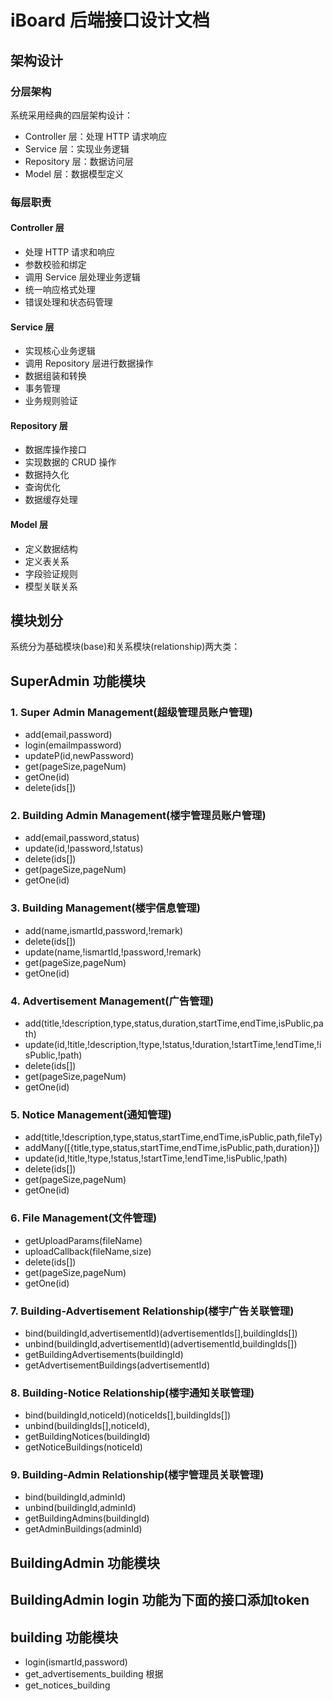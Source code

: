 # iBoard 后端接口设计文档
## 架构设计
### 分层架构
系统采用经典的四层架构设计：
- Controller 层：处理 HTTP 请求响应
- Service 层：实现业务逻辑
- Repository 层：数据访问层
- Model 层：数据模型定义
### 每层职责
#### Controller 层
- 处理 HTTP 请求和响应
- 参数校验和绑定
- 调用 Service 层处理业务逻辑
- 统一响应格式处理
- 错误处理和状态码管理
#### Service 层
- 实现核心业务逻辑
- 调用 Repository 层进行数据操作
- 数据组装和转换
- 事务管理
- 业务规则验证
#### Repository 层
- 数据库操作接口
- 实现数据的 CRUD 操作
- 数据持久化
- 查询优化
- 数据缓存处理
#### Model 层
- 定义数据结构
- 定义表关系
- 字段验证规则
- 模型关联关系
## 模块划分
系统分为基础模块(base)和关系模块(relationship)两大类：

## SuperAdmin 功能模块
### 1. Super Admin Management(超级管理员账户管理)
  - add(email,password)
  - login(emailmpassword)
  - updateP(id,newPassword)
  - get(pageSize,pageNum)
  - getOne(id)
  - delete(ids[])
### 2. Building Admin Management(楼宇管理员账户管理)
  - add(email,password,status)
  - update(id,!password,!status)
  - delete(ids[])
  - get(pageSize,pageNum)
  - getOne(id)
### 3. Building Management(楼宇信息管理)
  - add(name,ismartId,password,!remark)
  - delete(ids[])
  - update(name,!ismartId,!password,!remark)
  - get(pageSize,pageNum)
  - getOne(id)
### 4. Advertisement Management(广告管理)
  - add(title,!description,type,status,duration,startTime,endTime,isPublic,path)
  - update(id,!title,!description,!type,!status,!duration,!startTime,!endTime,!isPublic,!path)
  - delete(ids[])
  - get(pageSize,pageNum)
  - getOne(id)
### 5. Notice Management(通知管理)
  - add(title,!description,type,status,startTime,endTime,isPublic,path,fileTy)
  - addMany([{title,type,status,startTime,endTime,isPublic,path,duration}])
  - update(id,!title,!type,!status,!startTime,!endTime,!isPublic,!path)
  - delete(ids[])
  - get(pageSize,pageNum)
  - getOne(id)
### 6. File Management(文件管理)
  - getUploadParams(fileName)
  - uploadCallback(fileName,size)
  - delete(ids[])
  - get(pageSize,pageNum)
  - getOne(id)
### 7. Building-Advertisement Relationship(楼宇广告关联管理)
  - bind(buildingId,advertisementId)(advertisementIds[],buildingIds[])
  - unbind(buildingId,advertisementId)(advertisementId,buildingIds[])
  - getBuildingAdvertisements(buildingId)
  - getAdvertisementBuildings(advertisementId)
### 8. Building-Notice Relationship(楼宇通知关联管理)
  - bind(buildingId,noticeId)(noticeIds[],buildingIds[])
  - unbind(buildingIds[],noticeId),
  - getBuildingNotices(buildingId)  
  - getNoticeBuildings(noticeId)
### 9. Building-Admin Relationship(楼宇管理员关联管理)
  - bind(buildingId,adminId)
  - unbind(buildingId,adminId)
  - getBuildingAdmins(buildingId)
  - getAdminBuildings(adminId)


## BuildingAdmin 功能模块
## BuildingAdmin login 功能为下面的接口添加token

## building 功能模块
  - login(ismartId,password)
  - get_advertisements_building
  根据
  - get_notices_building 
